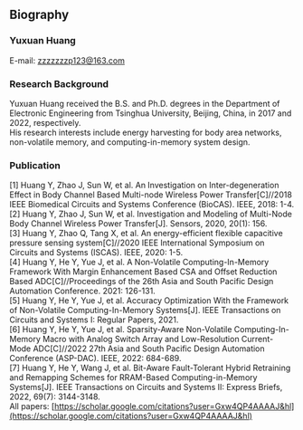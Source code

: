 ## Biography

### Yuxuan Huang

E-mail: [zzzzzzzp123@163.com](zzzzzzzp123@163.com)

### Research Background

Yuxuan Huang received the B.S. and Ph.D. degrees in the Department of Electronic Engineering from Tsinghua University, Beijing, China, in 2017 and 2022, respectively.  
His research interests include energy harvesting for body area networks, non-volatile memory, and computing-in-memory system design.

### Publication

[1] Huang Y, Zhao J, Sun W, et al. An Investigation on Inter-degeneration Effect in Body Channel Based Multi-node Wireless Power Transfer[C]//2018 IEEE Biomedical Circuits and Systems Conference (BioCAS). IEEE, 2018: 1-4.  
[2] Huang Y, Zhao J, Sun W, et al. Investigation and Modeling of Multi-Node Body Channel Wireless Power Transfer[J]. Sensors, 2020, 20(1): 156.  
[3] Huang Y, Zhao Q, Tang X, et al. An energy-efficient flexible capacitive pressure sensing system[C]//2020 IEEE International Symposium on Circuits and Systems (ISCAS). IEEE, 2020: 1-5.  
[4] Huang Y, He Y, Yue J, et al. A Non-Volatile Computing-In-Memory Framework With Margin Enhancement Based CSA and Offset Reduction Based ADC[C]//Proceedings of the 26th Asia and South Pacific Design Automation Conference. 2021: 126-131.  
[5] Huang Y, He Y, Yue J, et al. Accuracy Optimization With the Framework of Non-Volatile Computing-In-Memory Systems[J]. IEEE Transactions on Circuits and Systems I: Regular Papers, 2021.  
[6] Huang Y, He Y, Yue J, et al. Sparsity-Aware Non-Volatile Computing-In-Memory Macro with Analog Switch Array and Low-Resolution Current-Mode ADC[C]//2022 27th Asia and South Pacific Design Automation Conference (ASP-DAC). IEEE, 2022: 684-689.  
[7] Huang Y, He Y, Wang J, et al. Bit-Aware Fault-Tolerant Hybrid Retraining and Remapping Schemes for RRAM-Based Computing-in-Memory Systems[J]. IEEE Transactions on Circuits and Systems II: Express Briefs, 2022, 69(7): 3144-3148.  
All papers: [https://scholar.google.com/citations?user=Gxw4QP4AAAAJ&hl](https://scholar.google.com/citations?user=Gxw4QP4AAAAJ&hl)  
